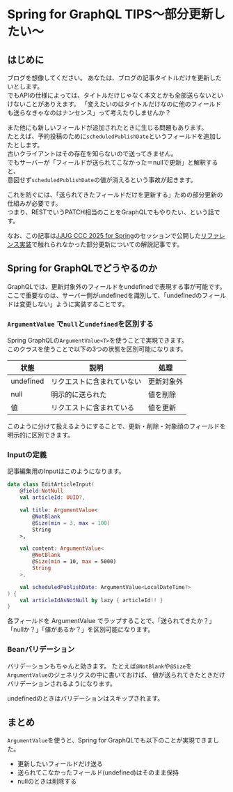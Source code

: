 # Spring for GraphQL TIPS〜部分更新したい〜

## はじめに

ブログを想像してください。
あなたは、ブログの記事タイトルだけを更新したいとします。  
でもAPIの仕様によっては、タイトルだけじゃなく本文とかも全部送らないといけないことがありえます。
「変えたいのはタイトルだけなのに他のフィールドも送らなきゃなのはナンセンス」って考えたりしませんか？

また他にも新しいフィールドが追加されたときに生じる問題もあります。  
たとえば、予約投稿のために`scheduledPublishDate`というフィールドを追加したとします。  
古いクライアントはその存在を知らないので送ってきません。  
でもサーバーが「フィールドが送られてこなかった＝nullで更新」と解釈すると、  
意図せず`scheduledPublishDate`の値が消えるという事故が起きます。

これを防ぐには、「送られてきたフィールドだけを更新する」ための部分更新の仕組みが必要です。  
つまり、RESTでいうPATCH相当のことをGraphQLでもやりたい、という話です。

なお、この記事は[JJUG CCC 2025 for Spring](https://jjug-ccc-2025-spring.sessionize.com/session/872868)のセッションで公開した[リファレンス実装](https://github.com/kogayushi/spring-for-graphql-tips-by-small-startup)で触れられなかった部分更新についての解説記事です。

## Spring for GraphQLでどうやるのか

GraphQLでは、更新対象外のフィールドをundefinedで表現する事が可能です。  
ここで重要なのは、サーバー側がundefinedを識別して、「undefinedのフィールドは変更しない」ように実装することです。


### `ArgumentValue` で`null`と`undefined`を区別する

Spring GraphQLの`ArgumentValue<T>`を使うことで実現できます。  
このクラスを使うことで以下の3つの状態を区別可能になります。

| 状態        | 説明            | 処理    |
|-----------|---------------|-------|
| undefined | リクエストに含まれていない | 更新対象外 |
| null      | 明示的に送られた      | 値を削除  |
| 値         | リクエストに含まれている  | 値を更新  |

このように分けて扱えるようにすることで、更新・削除・対象顔のフィールドを明示的に区別できます。

### Inputの定義

記事編集用のInputはこのようになります。

```kotlin
data class EditArticleInput(
    @field:NotNull
    val articleId: UUID?,

    val title: ArgumentValue<
        @NotBlank
        @Size(min = 3, max = 100)
        String
    >,

    val content: ArgumentValue<
        @NotBlank
        @Size(min = 10, max = 5000)
        String
    >,

    val scheduledPublishDate: ArgumentValue<LocalDateTime?>
) {
    val articleIdAsNotNull by lazy { articleId!! }
}
```

各フィールドを ArgumentValue<T> でラップすることで、「送られてきたか？」「nullか？」「値があるか？」を区別可能になります。


### Beanバリデーション

バリデーションもちゃんと効きます。
たとえば`@NotBlank`や`@Size`を`ArgumentValue`のジェネリクスの中に書いておけば、 値が送られてきたときだけバリデーションされるようになります。

undefinedのときはバリデーションはスキップされます。

## まとめ

`ArgumentValue`を使うと、Spring for GraphQLでも以下のことが実現できました。

- 更新したいフィールドだけ送る
- 送られてこなかったフィールド(undefined)はそのまま保持
- nullのときは削除する
